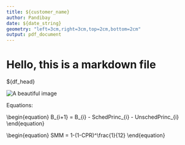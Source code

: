```yaml
---
title: ${customer_name}
author: Pandibay
date: ${date_string}
geometry: "left=3cm,right=3cm,top=2cm,bottom=2cm"
output: pdf_document
---
```


# Hello, this is a markdown file

${df_head}

![A beautiful image](images/${image_file_name})

Equations:

\begin{equation}
B_{i+1} = B_{i} - SchedPrinc_{i} - UnschedPrinc_{i}
\end{equation}

\begin{equation}
SMM = 1-(1-CPR)^\frac{1}{12}
\end{equation}
